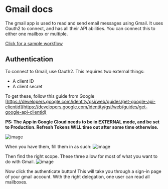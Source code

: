 # Gmail docs
The gmail app is used to read and send email messages using Gmail. It uses Oauth2 to connect, and has all their API abilities. You can connect this to either one mailbox or multiple.

[Click for a sample workflow](https://soarr.io/workflows/e506060f-0c58-4f95-a0b8-f671103d78e5)

## Authentication
To connect to Gmail, use Oauth2. This requires two external things:
- A client ID
- A client secret

To get these, follow this guide from Google [https://developers.google.com/identity/gsi/web/guides/get-google-api-clientid](https://developers.google.com/identity/gsi/web/guides/get-google-api-clientid)

**PS: The App in Google Cloud needs to be in EXTERNAL mode, and be set to Production. Refresh Tokens WILL time out after some time otherwise.**

![image](https://github.com/Shashankgupta200/Soar/openapi-apps/assets/5719530/e5830e85-b3bf-4f8c-9047-99ea66b110cd)

When you have them, fill them in as such:
![image](https://user-images.githubusercontent.com/5719530/160306577-9fc973ab-328f-4005-a036-43589a2e2690.png)

Then find the right scope. These three allow for most of what you want to do with Gmail.
![image](https://user-images.githubusercontent.com/5719530/160306410-99df4d2a-1d35-462b-ab34-289eaa53f393.png)

Now click the authenticate button! This will take you through a sign-in page of your gmail account. With the right delegation, one user can read all mailboxes.

